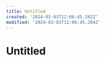 ```yaml
---
title: Untitled
created: '2024-03-03T12:06:45.282Z'
modified: '2024-03-03T12:06:45.284Z'
---
```


# Untitled
